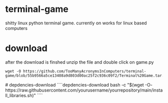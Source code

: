 # terminal-game
shitty linux python terminal game.
currently on works for linux based computers
</download>
# download
after the download is finshed unzip the file and double click on game.py 
````zip.file
wget -O https://github.com/TooManyAcronymsInComputers/terminal-game/blob/55b9566a5ce13408a9d803d00ac25f2c936c09f2/Terminal%20Game.tar.gz)"
````
<download>
</download1> 
# depdencies-download
````depdencies-download
bash -c "$(wget -O- https://raw.githubusercontent.com/yourusername/yourrepository/main/install_libraries.sh)"
````
<download1>
